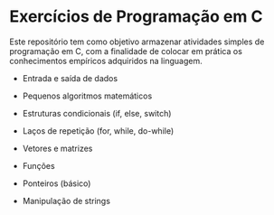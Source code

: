# Exercícios de Programação em C

Este repositório tem como objetivo armazenar atividades simples de programação em C, com a finalidade de colocar em prática os conhecimentos empíricos adquiridos na linguagem.

- Entrada e saída de dados

- Pequenos algoritmos matemáticos

- Estruturas condicionais (if, else, switch)

- Laços de repetição (for, while, do-while)

- Vetores e matrizes

- Funções

- Ponteiros (básico)

- Manipulação de strings
